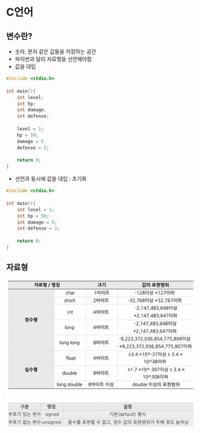 # C언어

## 변수란?

- 숫자, 문자 같은 값들을 저장하는 공간
- 파이썬과 달리 자료형을 선언해야함
- 값을 대입

``` C
#include <stdio.h>

int main(){
    int level;
    int hp;
    int damage;
    int defense;

    level = 1;
    hp = 50;
    damage = 5
    defense = 2;

    return 0;
}
```

- 선언과 동시에 값을 대입 : 초기화

``` C
#include <stdio.h>

int main(){
    int level = 1;
    int hp = 50;
    int damage = 5;
    int defense = 2;
    
    return 0;
}
```

## 자료형

![자료형](../img/C언어2_1.png)